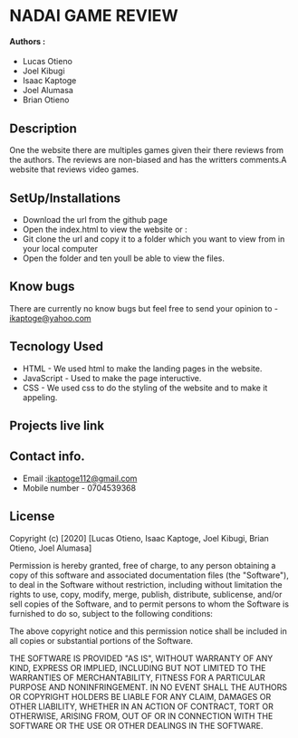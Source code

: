 # NADAI GAME REVIEW

#### Authors :
- Lucas Otieno
- Joel Kibugi 
- Isaac Kaptoge
- Joel Alumasa
- Brian Otieno

## Description 
One the website there are multiples games given their there reviews from the authors. The reviews are non-biased and has the writters comments.A website that reviews video games.

## SetUp/Installations 
- Download the url from the github page 
- Open the index.html to view the website or :
- Git clone the url and copy it to a folder which you want to view from in your local computer
- Open the folder and ten youll be able to view the files.

## Know bugs 
There are currently no know bugs but feel free to send your opinion to - ikaptoge@yahoo.com 

## Tecnology Used 
- HTML - We used html to make the landing pages in the website.
- JavaScript - Used to make the page inteructive.
- CSS - We used css to do the styling of the website and to make it appeling.

## Projects live link 
[](link)

## Contact info.
- Email :ikaptoge112@gmail.com
- Mobile number - 0704539368
## License
Copyright (c) [2020] [Lucas Otieno, Isaac Kaptoge, Joel Kibugi, Brian Otieno, Joel Alumasa]

Permission is hereby granted, free of charge, to any person obtaining a copy of this software and associated documentation files (the "Software"), to deal in the Software without restriction, including without limitation the rights to use, copy, modify, merge, publish, distribute, sublicense, and/or sell copies of the Software, and to permit persons to whom the Software is furnished to do so, subject to the following conditions:

The above copyright notice and this permission notice shall be included in all copies or substantial portions of the Software.

THE SOFTWARE IS PROVIDED "AS IS", WITHOUT WARRANTY OF ANY KIND, EXPRESS OR IMPLIED, INCLUDING BUT NOT LIMITED TO THE WARRANTIES OF MERCHANTABILITY, FITNESS FOR A PARTICULAR PURPOSE AND NONINFRINGEMENT. IN NO EVENT SHALL THE AUTHORS OR COPYRIGHT HOLDERS BE LIABLE FOR ANY CLAIM, DAMAGES OR OTHER LIABILITY, WHETHER IN AN ACTION OF CONTRACT, TORT OR OTHERWISE, ARISING FROM, OUT OF OR IN CONNECTION WITH THE SOFTWARE OR THE USE OR OTHER DEALINGS IN THE SOFTWARE.
